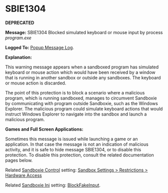 # SBIE1304

**DEPRECATED**

**Message:** SBIE1304 Blocked simulated keyboard or mouse input by process _program.exe_

**Logged To:** [Popup Message Log](PopupMessageLog.md).

**Explanation:**

This warning message appears when a sandboxed program has simulated keyboard or mouse action which would have been received by a window that is running in another sandbox or outside any sandboxes. The keyboard or mouse action is discarded.

The point of this protection is to block a scenario where a malicious program, which is running sandboxed, manages to circumvent Sandboxie by communicating with program outside Sandboxie, such as the Windows Explorer. The malicious program could simulate keyboard actions that would instruct Windows Explorer to navigate into the sandbox and launch a malicious program.

**Games and Full Screen Applications:**

Sometimes this message is issued while launching a game or an application. In that case the message is not an indication of malicious activity, and it is safe to hide message SBIE1304, or to disable this protection. To disable this protection, consult the related documentation pages below.

Related [Sandboxie Control](SP_SBControl.md) setting: [Sandbox Settings > Restrictions > Hardware Access](RestrictionsSettings.md#hardware-access-has-been-removed-from-sandboxie-v4-and-up)

Related [Sandboxie Ini](SandboxieIni.md) setting: [BlockFakeInput](BlockFakeInput.md).
